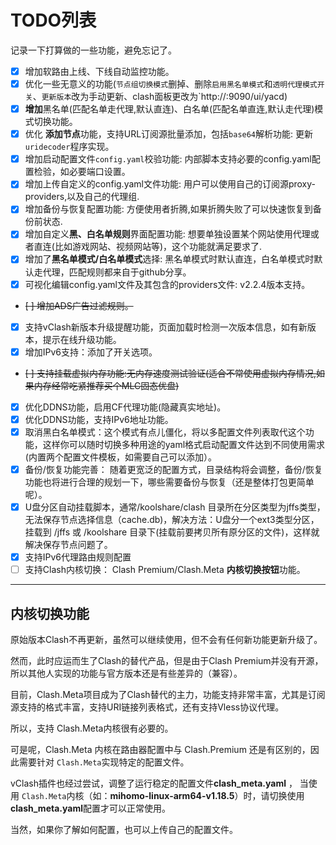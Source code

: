 # TODO列表

记录一下打算做的一些功能，避免忘记了。

- [x] 增加软路由上线、下线自动监控功能。
- [x] 优化一些无意义的功能(`节点组切换模式`删掉、删除`启用黑名单模式`和`透明代理模式开关`、`更新版本`改为手动更新、clash面板更改为`http://<lan-ip>:9090/ui/yacd)
- [x] **增加**黑名单(匹配名单走代理,默认直连)、白名单(匹配名单直连,默认走代理)模式切换功能。
- [x] 优化 **添加节点**功能，支持URL订阅源批量添加，包括`base64`解析功能: 更新`uridecoder`程序实现。
- [x] 增加启动配置文件`config.yaml`校验功能: 内部脚本支持必要的config.yaml配置检验，如必要端口设置。
- [x] 增加上传自定义的config.yaml文件功能: 用户可以使用自己的订阅源proxy-providers,以及自己的代理组.
- [x] 增加备份与恢复配置功能: 方便使用者折腾,如果折腾失败了可以快速恢复到备份前状态.
- [x] 增加自定义**黑、白名单规则**界面配置功能: 想要单独设置某个网站使用代理或者直连(比如游戏网站、视频网站等)，这个功能就满足要求了.
- [x] 增加了**黑名单模式/白名单模式**选择: 黑名单模式时默认直连，白名单模式时默认走代理，匹配规则都来自于github分享。
- [x] 可视化编辑config.yaml文件及其包含的providers文件: v2.2.4版本支持。
- ~~[ ] 增加ADS广告过滤规则。~~
- [x] 支持vClash新版本升级提醒功能，页面加载时检测一次版本信息，如有新版本，提示在线升级功能。
- [x] 增加IPv6支持：添加了开关选项。
- ~~[ ] 支持挂载虚拟内存功能:无内存速度测试验证(适合不常使用虚拟内存情况,如果内存经常吃紧推荐买个MLC固态优盘)~~
- [x] 优化DDNS功能，启用CF代理功能(隐藏真实地址)。
- [x] 优化DDNS功能，支持IPv6地址功能。
- [x] 取消黑白名单模式：这个模式有点儿僵化，将以多配置文件列表取代这个功能，这样你可以随时切换多种用途的yaml格式启动配置文件达到不同使用需求(内置两个配置文件模板，如需要自己可以添加）。
- [x] 备份/恢复功能完善： 随着更宽泛的配置方式，目录结构将会调整，备份/恢复功能也将进行合理的规划一下，哪些需要备份与恢复（还是整体打包更简单呢）。
- [x] U盘分区自动挂载脚本，通常/koolshare/clash 目录所在分区类型为jffs类型，无法保存节点选择信息（cache.db)，解决方法：U盘分一个ext3类型分区，挂载到 /jffs 或 /koolshare 目录下(挂载前要拷贝所有原分区的文件)，这样就解决保存节点问题了。
- [x] 支持IPv6代理路由规则配置
- [ ] 支持Clash内核切换： Clash Premium/Clash.Meta **内核切换按钮**功能。

---


## 内核切换功能

原始版本Clash不再更新，虽然可以继续使用，但不会有任何新功能更新升级了。

然而，此时应运而生了Clash的替代产品，但是由于Clash Premium并没有开源，所以其他人实现的功能与官方版本还是有些差异的（兼容）。

目前，Clash.Meta项目成为了Clash替代的主力，功能支持非常丰富，尤其是订阅源支持的格式丰富，支持URI链接列表格式，还有支持Vless协议代理。

所以，支持 Clash.Meta内核很有必要的。

可是呢，Clash.Meta 内核在路由器配置中与 Clash.Premium 还是有区别的，因此需要针对 `Clash.Meta`实现特定的配置文件。

vClash插件也经过尝试，调整了运行稳定的配置文件**clash_meta.yaml** ， 当使用 `Clash.Meta`内核（如：**mihomo-linux-arm64-v1.18.5**）时，请切换使用**clash_meta.yaml**配置才可以正常使用。

当然，如果你了解如何配置，也可以上传自己的配置文件。


